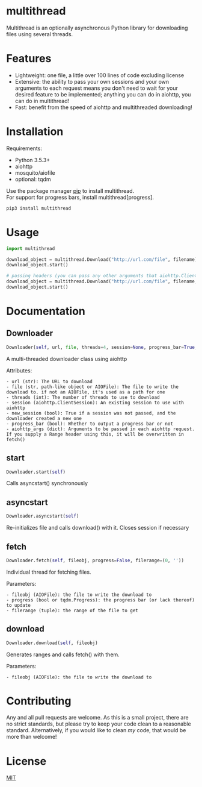 # multithread

Multithread is an optionally asynchronous Python library for downloading files using several threads.

# Features

* Lightweight: one file, a little over 100 lines of code excluding license
* Extensive: the ability to pass your own sessions and your own arguments to each request means you don't need to wait for your desired feature to be implemented; anything you can do in aiohttp, you can do in multithread!
* Fast: benefit from the speed of aiohttp and multithreaded downloading!

# Installation

Requirements:

* Python 3.5.3+
* aiohttp
* mosquito/aiofile
* optional: tqdm

Use the package manager [pip](https://pip.pypa.io/en/stable/) to install multithread.  
For support for progress bars, install multithread[progress].

```bash
pip3 install multithread
```

# Usage

```python
import multithread

download_object = multithread.Download("http://url.com/file", filename)
download_object.start()

# passing headers (you can pass any other arguments that aiohttp.ClientSession.request can take as well)
download_object = multithread.Download("http://url.com/file", filename, aiohttp_args={"headers": {"a": "b", "c": "d"}})
download_object.start()
```

# Documentation

## Downloader
```python
Downloader(self, url, file, threads=4, session=None, progress_bar=True, aiohttp_args={'method': 'GET'}, create_dir=True)
```

A multi-threaded downloader class using aiohttp

Attributes:

    - url (str): The URL to download
    - file (str, path-like object or AIOFile): The file to write the download to. if not an AIOFile, it's used as a path for one
    - threads (int): The number of threads to use to download
    - session (aiohttp.ClientSession): An existing session to use with aiohttp
    - new_session (bool): True if a session was not passed, and the downloader created a new one
    - progress_bar (bool): Whether to output a progress bar or not
    - aiohttp_args (dict): Arguments to be passed in each aiohttp request. If you supply a Range header using this, it will be overwritten in fetch()

## start
```python
Downloader.start(self)
```
Calls asyncstart() synchronously
## asyncstart
```python
Downloader.asyncstart(self)
```
Re-initializes file and calls download() with it. Closes session if necessary
## fetch
```python
Downloader.fetch(self, fileobj, progress=False, filerange=(0, ''))
```
Individual thread for fetching files.

Parameters:

    - fileobj (AIOFile): the file to write the download to
    - progress (bool or tqdm.Progress): the progress bar (or lack thereof) to update
    - filerange (tuple): the range of the file to get

## download
```python
Downloader.download(self, fileobj)
```
Generates ranges and calls fetch() with them.

Parameters:

    - fileobj (AIOFile): the file to write the download to

# Contributing
Any and all pull requests are welcome. As this is a small project, there are no strict standards, but please try to keep your code clean to a reasonable standard. Alternatively, if you would like to clean *my* code, that would be more than welcome!

# License
[MIT](https://choosealicense.com/licenses/mit/)
